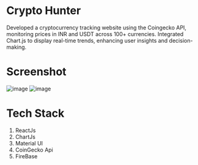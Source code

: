 # Crypto Hunter 
Developed a cryptocurrency tracking website using the Coingecko API, monitoring prices in INR and USDT across 100+ currencies. Integrated Chart.js to display real-time trends, enhancing user insights and decision-making.

# Screenshot
![image](https://github.com/user-attachments/assets/16f90aad-97c2-4fa9-b5a6-2f51d9312429)
![image](https://github.com/user-attachments/assets/d15ce393-36c5-486f-873b-fdf4b6efd56d)


# Tech Stack
<ol>
  <li>ReactJs</li>
  <li>ChartJs</li>
  <li>Material UI</li>
  <li>CoinGecko Api</li>
  <li>FireBase</li>
</ol>
